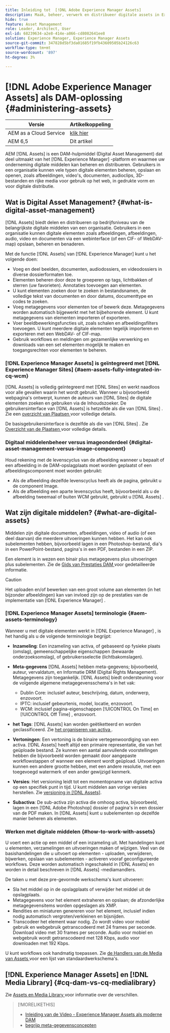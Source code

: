 ```yaml
---
title: Inleiding tot  [!DNL Adobe Experience Manager Assets]
description: Maak, beheer, verwerk en distribueer digitale assets in Experience Manager. In deze handleidingen worden aanbevolen methoden, toegankelijkheidsfuncties en het gebruik van AEM 6.5-elementen beschreven.
hide: true
feature: Asset Management
role: Leader, Architect, User
exl-id: 68239634-a2e8-414e-a866-cd8082641ee8
solution: Experience Manager, Experience Manager Assets
source-git-commit: 347828d5bf3da01685f19fb43609505b24126c63
workflow-type: tm+mt
source-wordcount: '897'
ht-degree: 3%

---
```



# [!DNL Adobe Experience Manager Assets] als DAM-oplossing {#administering-assets}

| Versie | Artikelkoppeling |
| -------- | ---------------------------- |
| AEM as a Cloud Service | [ klik hier ](https://experienceleague.adobe.com/nl/docs/experience-manager-cloud-service/content/assets/overview) |
| AEM 6,5 | Dit artikel |

AEM [!DNL Assets] is een DAM-hulpmiddel (Digital Asset Management) dat deel uitmaakt van het [!DNL Experience Manager] -platform en waarmee uw onderneming digitale middelen kan beheren en distribueren. Gebruikers in een organisatie kunnen vele typen digitale elementen beheren, opslaan en openen, zoals afbeeldingen, video&#39;s, documenten, audioclips, 3D-bestanden en rijke media voor gebruik op het web, in gedrukte vorm en voor digitale distributie.

## Wat is Digital Asset Management? {#what-is-digital-asset-management}

[!DNL Assets] biedt delen en distribueren op bedrijfsniveau van de belangrijkste digitale middelen van een organisatie. Gebruikers in een organisatie kunnen digitale elementen zoals afbeeldingen, afbeeldingen, audio, video en documenten via een webinterface (of een CIF- of WebDAV-map) opslaan, beheren en benaderen.

Met de functie [!DNL Assets] van [!DNL Experience Manager] kunt u het volgende doen:

* Voeg en deel beelden, documenten, audiodossiers, en videodossiers in diverse dossierformaten toe.
* Elementen beheren door deze te groeperen op tags, lichtbakken of sterren (uw favorieten). Annotaties toevoegen aan elementen.
* U kunt elementen zoeken door te zoeken in bestandsnamen, de volledige tekst van documenten en door datums, documenttype en codes te zoeken.
* Voeg metagegevens voor elementen toe of bewerk deze. Metagegevens worden automatisch bijgewerkt met het bijbehorende element. U kunt metagegevens van elementen importeren of exporteren.
* Voer beeldbewerkingsfuncties uit, zoals schalen en afbeeldingsfilters toevoegen. U kunt meerdere digitale elementen tegelijk importeren en exporteren met een WebDAV- of CIF-map.
* Gebruik workflows en meldingen om gezamenlijke verwerking en downloads van een set elementen mogelijk te maken en toegangsrechten voor elementen te beheren.

### [!DNL Experience Manager Assets] is geïntegreerd met [!DNL Experience Manager Sites] {#aem-assets-fully-integrated-in-cq-wcm}

[!DNL Assets] is volledig geïntegreerd met [!DNL Sites] en werkt naadloos voor alle gevallen waarin het wordt gebruikt. Wanneer u bijvoorbeeld webpagina&#39;s ontwerpt, kunnen de auteurs van [!DNL Sites] de digitale elementen zoeken en gebruiken via de Inhoudszoeker. De gebruikersinterface van [!DNL Assets] is hetzelfde als die van [!DNL Sites] . Zie een [ overzicht van Plaatsen ](/help/sites-authoring/page-authoring.md) voor volledige details.

De basisgebruikersinterface is dezelfde als die van [!DNL Sites] . Zie [ Overzicht van de Plaatsen ](/help/sites-authoring/page-authoring.md) voor volledige details.

### Digitaal middelenbeheer versus imageonderdeel {#digital-asset-management-versus-image-component}

Houd rekening met de levenscyclus van de afbeelding wanneer u bepaalt of een afbeelding in de DAM-opslagplaats moet worden geplaatst of een afbeeldingscomponent moet worden gebruikt:

* Als de afbeelding dezelfde levenscyclus heeft als de pagina, gebruikt u de component Image.
* Als de afbeelding een aparte levenscyclus heeft, bijvoorbeeld als u de afbeelding tweemaal of buiten WCM gebruikt, gebruikt u [!DNL Assets] .

## Wat zijn digitale middelen? {#what-are-digital-assets}

Middelen zijn digitale documenten, afbeeldingen, video of audio (of een deel daarvan) die meerdere uitvoeringen kunnen hebben. Het kan ook subelementen hebben, bijvoorbeeld lagen in een Photoshop-bestand, dia&#39;s in een PowerPoint-bestand, pagina&#39;s in een PDF, bestanden in een ZIP.

Een element is in wezen een binair plus metagegevens plus uitvoeringen plus subelementen. Zie de [ Gids van Prestaties DAM ](/help/sites-deploying/assets-performance-sizing.md) voor gedetailleerde informatie.

>[!CAUTION]
>
>Het uploaden en/of bewerken van een groot volume aan elementen (in het bijzonder afbeeldingen) kan van invloed zijn op de prestaties van de implementatie van [!DNL Experience Manager] .

### [!DNL Experience Manager Assets] terminologie {#aem-assets-terminology}

Wanneer u met digitale elementen werkt in [!DNL Experience Manager] , is het handig als u de volgende terminologie begrijpt:

* **Inzameling**: Een inzameling van activa, of gebaseerd op fysieke plaats (omslag), gemeenschappelijke eigenschappen (bewaarde onderzoeksomslag), of gebruikersselectie (lichtbakomslagen).

* **Meta-gegevens** [!DNL Assets] hebben meta-gegevens; bijvoorbeeld, auteur, vervaldatum, en Informatie DRM (Digital Rights Management). Metagegevens zijn toegankelijk. [!DNL Assets] biedt ondersteuning voor de volgende algemene metagegevensschema&#39;s in het vak:

   * Dublin Core: inclusief auteur, beschrijving, datum, onderwerp, enzovoort.
   * IPTC: inclusief gebeurtenis, model, locatie, enzovoort.
   * WCM: inclusief pagina-eigenschappen [!UICONTROL On Time] en [!UICONTROL Off Time] , enzovoort.

* **het Tags**: [!DNL Assets] kan worden geëtiketteerd en worden geclassificeerd. Zie [ het organiseren van activa ](/help/assets/organize-assets.md).

* **Vertoningen**: Een vertoning is de binaire vertegenwoordiging van een activa. [!DNL Assets] heeft altijd een primaire representatie, die van het geüploade bestand. Ze kunnen een aantal aanvullende voorstellingen hebben die bijvoorbeeld worden gemaakt door aangepaste workflowstappen of wanneer een element wordt geüpload. Uitvoeringen kunnen een andere grootte hebben, met een andere resolutie, met een toegevoegd watermerk of een ander gewijzigd kenmerk.

* **Versies**: Het versioning leidt tot een momentopname van digitale activa op een specifiek punt in tijd. U kunt middelen aan vorige versies herstellen. Zie [ versioning in  [!DNL Assets]](manage-assets.md#asset-versioning).

* **Subactiva**: De sub-activa zijn activa die omhoog activa, bijvoorbeeld, lagen in een [!DNL Adobe Photoshop] dossier of pagina&#39;s in een dossier van de PDF maken. In [!DNL Assets] kunt u subelementen op dezelfde manier beheren als elementen.

### Werken met digitale middelen {#how-to-work-with-assets}

U voert een actie op een middel of een inzameling uit. Met handelingen kunt u elementen, verzamelingen en uitvoeringen maken of wijzigen. Veel van de basishandelingen die u uitvoert op elementen - uploaden, verwijderen, bijwerken, opslaan van subelementen - activeren vooraf geconfigureerde workflows. Deze worden automatisch ingeschakeld in [!DNL Assets] en worden in detail beschreven in [!DNL Assets] -mediamandlers.

De taken u met deze pre-gevormde werkschema&#39;s kunt uitvoeren:

* Sla het middel op in de opslagplaats of verwijder het middel uit de opslagplaats.
* Metagegevens voor het element extraheren en opslaan; de afzonderlijke metagegevensitems worden opgeslagen als XMP.
* Rendities en miniaturen genereren voor het element, inclusief indien nodig automatisch vergroten/verkleinen en bijsnijden.
* Transcodeer het element waar nodig. Zo wordt video voor mobiel gebruik en webgebruik getranscodeerd met 24 frames per seconde. Download video met 30 frames per seconde. Audio voor mobiel en webgebruik wordt getranscodeerd met 128 Kbps, audio voor downloaden met 192 Kbps.

U kunt workflows ook handmatig toepassen. Zie [ de Handlers van de Media van Assets ](media-handlers.md) voor een lijst van standaardwerkschema&#39;s.

## [!DNL Experience Manager Assets] en [!DNL Media Library] {#cq-dam-vs-cq-medialibrary}

Zie [ Assets en Media Library ](medialibrary.md) voor informatie over de verschillen.

>[!MORELIKETHIS]
>
>* [ Inleiding van de Video - Experience Manager Assets als moderne DAM ](https://www.youtube.com/watch?v=PBwQqZgC-yo)
>* [ begrijp meta-gegevensconcepten ](/help/assets/metadata-concepts.md)
